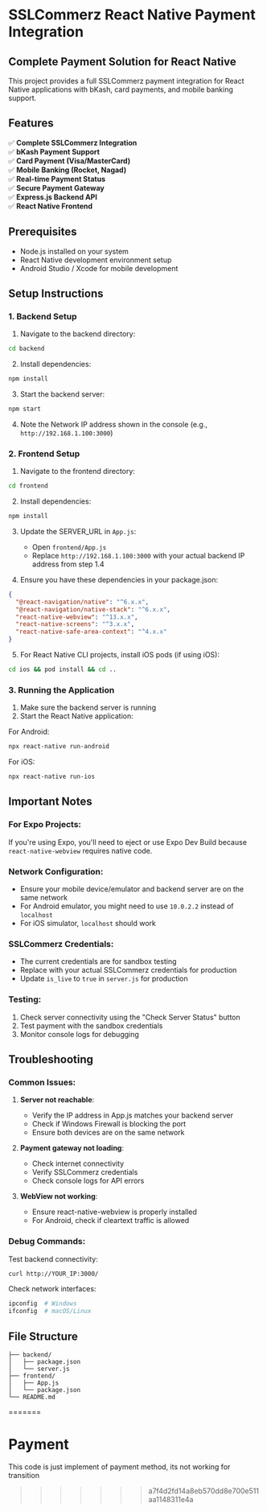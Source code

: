 # SSLCommerz React Native Payment Integration

## Complete Payment Solution for React Native

This project provides a full SSLCommerz payment integration for React Native applications with bKash, card payments, and mobile banking support.

## Features

✅ **Complete SSLCommerz Integration**  
✅ **bKash Payment Support**  
✅ **Card Payment (Visa/MasterCard)**  
✅ **Mobile Banking (Rocket, Nagad)**  
✅ **Real-time Payment Status**  
✅ **Secure Payment Gateway**  
✅ **Express.js Backend API**  
✅ **React Native Frontend**  

## Prerequisites
- Node.js installed on your system
- React Native development environment setup
- Android Studio / Xcode for mobile development

## Setup Instructions

### 1. Backend Setup

1. Navigate to the backend directory:
```bash
cd backend
```

2. Install dependencies:
```bash
npm install
```

3. Start the backend server:
```bash
npm start
```

4. Note the Network IP address shown in the console (e.g., `http://192.168.1.100:3000`)

### 2. Frontend Setup

1. Navigate to the frontend directory:
```bash
cd frontend
```

2. Install dependencies:
```bash
npm install
```

3. Update the SERVER_URL in `App.js`:
   - Open `frontend/App.js`
   - Replace `http://192.168.1.100:3000` with your actual backend IP address from step 1.4

4. Ensure you have these dependencies in your package.json:
```json
{
  "@react-navigation/native": "^6.x.x",
  "@react-navigation/native-stack": "^6.x.x",
  "react-native-webview": "^13.x.x",
  "react-native-screens": "^3.x.x",
  "react-native-safe-area-context": "^4.x.x"
}
```

5. For React Native CLI projects, install iOS pods (if using iOS):
```bash
cd ios && pod install && cd ..
```

### 3. Running the Application

1. Make sure the backend server is running
2. Start the React Native application:

For Android:
```bash
npx react-native run-android
```

For iOS:
```bash
npx react-native run-ios
```

## Important Notes

### For Expo Projects:
If you're using Expo, you'll need to eject or use Expo Dev Build because `react-native-webview` requires native code.

### Network Configuration:
- Ensure your mobile device/emulator and backend server are on the same network
- For Android emulator, you might need to use `10.0.2.2` instead of `localhost`
- For iOS simulator, `localhost` should work

### SSLCommerz Credentials:
- The current credentials are for sandbox testing
- Replace with your actual SSLCommerz credentials for production
- Update `is_live` to `true` in `server.js` for production

### Testing:
1. Check server connectivity using the "Check Server Status" button
2. Test payment with the sandbox credentials
3. Monitor console logs for debugging

## Troubleshooting

### Common Issues:

1. **Server not reachable**: 
   - Verify the IP address in App.js matches your backend server
   - Check if Windows Firewall is blocking the port
   - Ensure both devices are on the same network

2. **Payment gateway not loading**:
   - Check internet connectivity
   - Verify SSLCommerz credentials
   - Check console logs for API errors

3. **WebView not working**:
   - Ensure react-native-webview is properly installed
   - For Android, check if cleartext traffic is allowed

### Debug Commands:

Test backend connectivity:
```bash
curl http://YOUR_IP:3000/
```

Check network interfaces:
```bash
ipconfig  # Windows
ifconfig  # macOS/Linux
```

## File Structure
```
├── backend/
│   ├── package.json
│   └── server.js
├── frontend/
│   ├── App.js
│   └── package.json
└── README.md
```
=======
# Payment
This code is just implement of payment method, its not working for transition
>>>>>>> a7f4d2fd14a8eb570dd8e700e511aa1148311e4a
